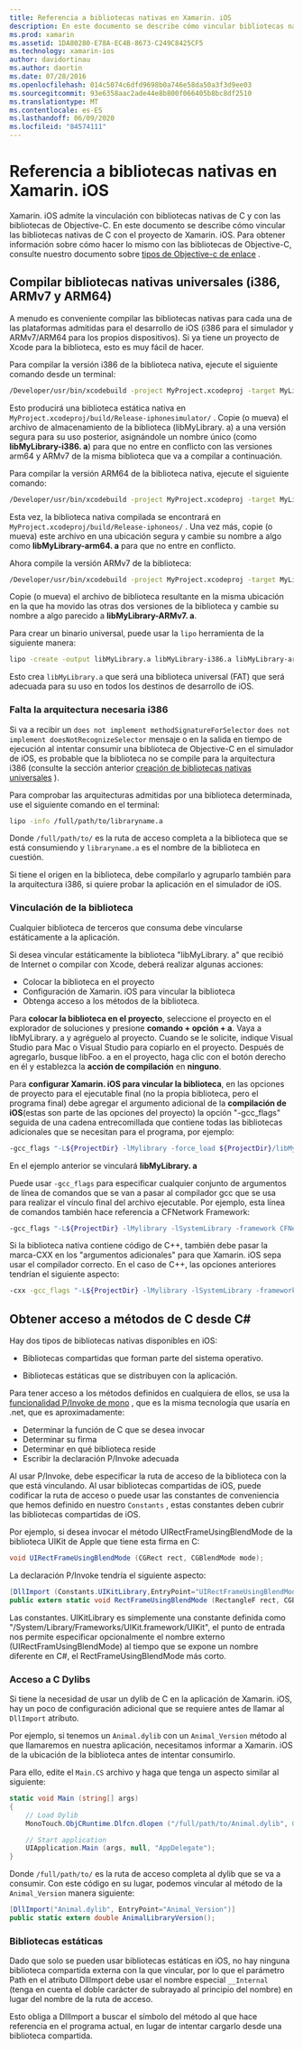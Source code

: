 ```yaml
---
title: Referencia a bibliotecas nativas en Xamarin. iOS
description: En este documento se describe cómo vincular bibliotecas nativas de C a una aplicación de Xamarin. iOS. Describe cómo crear bibliotecas nativas universales y obtener acceso a métodos de C desde C#.
ms.prod: xamarin
ms.assetid: 1DA80280-E78A-EC4B-8673-C249C8425CF5
ms.technology: xamarin-ios
author: davidortinau
ms.author: daortin
ms.date: 07/28/2016
ms.openlocfilehash: 014c5074c6dfd9698b0a746e58da50a3f3d9ee03
ms.sourcegitcommit: 93e6358aac2ade44e8b800f066405b8bc8df2510
ms.translationtype: MT
ms.contentlocale: es-ES
ms.lasthandoff: 06/09/2020
ms.locfileid: "84574111"
---
```

# <a name="referencing-native-libraries-in-xamarinios"></a>Referencia a bibliotecas nativas en Xamarin. iOS

Xamarin. iOS admite la vinculación con bibliotecas nativas de C y con las bibliotecas de Objective-C. En este documento se describe cómo vincular las bibliotecas nativas de C con el proyecto de Xamarin. iOS. Para obtener información sobre cómo hacer lo mismo con las bibliotecas de Objective-C, consulte nuestro documento sobre [tipos de Objective-c de enlace](~/ios/platform/binding-objective-c/index.md) .

<a name="building_native"></a>

## <a name="building-universal-native-libraries-i386-armv7-and-arm64"></a>Compilar bibliotecas nativas universales (i386, ARMv7 y ARM64)

A menudo es conveniente compilar las bibliotecas nativas para cada una de las plataformas admitidas para el desarrollo de iOS (i386 para el simulador y ARMv7/ARM64 para los propios dispositivos). Si ya tiene un proyecto de Xcode para la biblioteca, esto es muy fácil de hacer.

Para compilar la versión i386 de la biblioteca nativa, ejecute el siguiente comando desde un terminal:

```bash
/Developer/usr/bin/xcodebuild -project MyProject.xcodeproj -target MyLibrary -sdk iphonesimulator -arch i386 -configuration Release clean build
```

Esto producirá una biblioteca estática nativa en `MyProject.xcodeproj/build/Release-iphonesimulator/` . Copie (o mueva) el archivo de almacenamiento de la biblioteca (libMyLibrary. a) a una versión segura para su uso posterior, asignándole un nombre único (como **libMyLibrary-i386. a**) para que no entre en conflicto con las versiones arm64 y ARMv7 de la misma biblioteca que va a compilar a continuación.

Para compilar la versión ARM64 de la biblioteca nativa, ejecute el siguiente comando:

```bash
/Developer/usr/bin/xcodebuild -project MyProject.xcodeproj -target MyLibrary -sdk iphoneos -arch arm64 -configuration Release clean build
```

Esta vez, la biblioteca nativa compilada se encontrará en `MyProject.xcodeproj/build/Release-iphoneos/` . Una vez más, copie (o mueva) este archivo en una ubicación segura y cambie su nombre a algo como **libMyLibrary-arm64. a** para que no entre en conflicto.

Ahora compile la versión ARMv7 de la biblioteca:

```bash
/Developer/usr/bin/xcodebuild -project MyProject.xcodeproj -target MyLibrary -sdk iphoneos -arch armv7 -configuration Release clean build
```

Copie (o mueva) el archivo de biblioteca resultante en la misma ubicación en la que ha movido las otras dos versiones de la biblioteca y cambie su nombre a algo parecido a **libMyLibrary-ARMv7. a**.

Para crear un binario universal, puede usar la `lipo` herramienta de la siguiente manera:

```bash
lipo -create -output libMyLibrary.a libMyLibrary-i386.a libMyLibrary-arm64.a libMyLibrary-armv7.a
```

Esto crea `libMyLibrary.a` que será una biblioteca universal (FAT) que será adecuada para su uso en todos los destinos de desarrollo de iOS.

### <a name="missing-required-architecture-i386"></a>Falta la arquitectura necesaria i386

Si va a recibir un `does not implement methodSignatureForSelector` `does not implement doesNotRecognizeSelector` mensaje o en la salida en tiempo de ejecución al intentar consumir una biblioteca de Objective-C en el simulador de iOS, es probable que la biblioteca no se compile para la arquitectura i386 (consulte la sección anterior [creación de bibliotecas nativas universales](#building_native) ).

Para comprobar las arquitecturas admitidas por una biblioteca determinada, use el siguiente comando en el terminal:

```bash
lipo -info /full/path/to/libraryname.a
```

Donde `/full/path/to/` es la ruta de acceso completa a la biblioteca que se está consumiendo y `libraryname.a` es el nombre de la biblioteca en cuestión.

Si tiene el origen en la biblioteca, debe compilarlo y agruparlo también para la arquitectura i386, si quiere probar la aplicación en el simulador de iOS.

### <a name="linking-your-library"></a>Vinculación de la biblioteca

Cualquier biblioteca de terceros que consuma debe vincularse estáticamente a la aplicación. 

Si desea vincular estáticamente la biblioteca "libMyLibrary. a" que recibió de Internet o compilar con Xcode, deberá realizar algunas acciones:

- Colocar la biblioteca en el proyecto
- Configuración de Xamarin. iOS para vincular la biblioteca
- Obtenga acceso a los métodos de la biblioteca.

Para **colocar la biblioteca en el proyecto**, seleccione el proyecto en el explorador de soluciones y presione **comando + opción + a**. Vaya a libMyLibrary. a y agréguelo al proyecto. Cuando se le solicite, indique Visual Studio para Mac o Visual Studio para copiarlo en el proyecto. Después de agregarlo, busque libFoo. a en el proyecto, haga clic con el botón derecho en él y establezca la **acción de compilación** en **ninguno**.

Para **configurar Xamarin. iOS para vincular la biblioteca**, en las opciones de proyecto para el ejecutable final (no la propia biblioteca, pero el programa final) debe agregar el argumento adicional de la **compilación de iOS**(estas son parte de las opciones del proyecto) la opción "-gcc_flags" seguida de una cadena entrecomillada que contiene todas las bibliotecas adicionales que se necesitan para el programa, por ejemplo:

```bash
-gcc_flags "-L${ProjectDir} -lMylibrary -force_load ${ProjectDir}/libMyLibrary.a"
```

En el ejemplo anterior se vinculará **libMyLibrary. a**

Puede usar `-gcc_flags` para especificar cualquier conjunto de argumentos de línea de comandos que se van a pasar al compilador gcc que se usa para realizar el vínculo final del archivo ejecutable. Por ejemplo, esta línea de comandos también hace referencia a CFNetwork Framework:

```bash
-gcc_flags "-L${ProjectDir} -lMylibrary -lSystemLibrary -framework CFNetwork -force_load ${ProjectDir}/libMyLibrary.a"
```

Si la biblioteca nativa contiene código de C++, también debe pasar la marca-CXX en los "argumentos adicionales" para que Xamarin. iOS sepa usar el compilador correcto. En el caso de C++, las opciones anteriores tendrían el siguiente aspecto:

```bash
-cxx -gcc_flags "-L${ProjectDir} -lMylibrary -lSystemLibrary -framework CFNetwork -force_load ${ProjectDir}/libMyLibrary.a"
```

<a name="Accessing_C_Methods_from_C#"></a>

## <a name="accessing-c-methods-from-c35"></a>Obtener acceso a métodos de C desde C&#35;

Hay dos tipos de bibliotecas nativas disponibles en iOS:

- Bibliotecas compartidas que forman parte del sistema operativo.

- Bibliotecas estáticas que se distribuyen con la aplicación.

Para tener acceso a los métodos definidos en cualquiera de ellos, se usa la [funcionalidad P/Invoke de mono](https://www.mono-project.com/docs/advanced/pinvoke/) , que es la misma tecnología que usaría en .net, que es aproximadamente:

- Determinar la función de C que se desea invocar
- Determinar su firma
- Determinar en qué biblioteca reside
- Escribir la declaración P/Invoke adecuada

Al usar P/Invoke, debe especificar la ruta de acceso de la biblioteca con la que está vinculando. Al usar bibliotecas compartidas de iOS, puede codificar la ruta de acceso o puede usar las constantes de conveniencia que hemos definido en nuestro `Constants` , estas constantes deben cubrir las bibliotecas compartidas de iOS.

Por ejemplo, si desea invocar el método UIRectFrameUsingBlendMode de la biblioteca UIKit de Apple que tiene esta firma en C:

```csharp
void UIRectFrameUsingBlendMode (CGRect rect, CGBlendMode mode);
```

La declaración P/Invoke tendría el siguiente aspecto:

```csharp
[DllImport (Constants.UIKitLibrary,EntryPoint="UIRectFrameUsingBlendMode")]
public extern static void RectFrameUsingBlendMode (RectangleF rect, CGBlendMode blendMode);
```

Las constantes. UIKitLibrary es simplemente una constante definida como "/System/Library/Frameworks/UIKit.framework/UIKit", el punto de entrada nos permite especificar opcionalmente el nombre externo (UIRectFramUsingBlendMode) al tiempo que se expone un nombre diferente en C#, el RectFrameUsingBlendMode más corto.

<a name="Accessing_C_Dylibs"></a>

### <a name="accessing-c-dylibs"></a>Acceso a C Dylibs

Si tiene la necesidad de usar un dylib de C en la aplicación de Xamarin. iOS, hay un poco de configuración adicional que se requiere antes de llamar al `DllImport` atributo.

Por ejemplo, si tenemos un `Animal.dylib` con un `Animal_Version` método al que llamaremos en nuestra aplicación, necesitamos informar a Xamarin. iOS de la ubicación de la biblioteca antes de intentar consumirlo.

Para ello, edite el `Main.CS` archivo y haga que tenga un aspecto similar al siguiente:

```csharp
static void Main (string[] args)
{
    // Load Dylib
    MonoTouch.ObjCRuntime.Dlfcn.dlopen ("/full/path/to/Animal.dylib", 0);

    // Start application
    UIApplication.Main (args, null, "AppDelegate");
}
```

Donde `/full/path/to/` es la ruta de acceso completa al dylib que se va a consumir. Con este código en su lugar, podemos vincular al método de la `Animal_Version` manera siguiente:

```csharp
[DllImport("Animal.dylib", EntryPoint="Animal_Version")]
public static extern double AnimalLibraryVersion();
```

<a name="Static_Libraries"></a>

### <a name="static-libraries"></a>Bibliotecas estáticas

Dado que solo se pueden usar bibliotecas estáticas en iOS, no hay ninguna biblioteca compartida externa con la que vincular, por lo que el parámetro Path en el atributo DllImport debe usar el nombre especial `__Internal` (tenga en cuenta el doble carácter de subrayado al principio del nombre) en lugar del nombre de la ruta de acceso.

Esto obliga a DllImport a buscar el símbolo del método al que hace referencia en el programa actual, en lugar de intentar cargarlo desde una biblioteca compartida.
